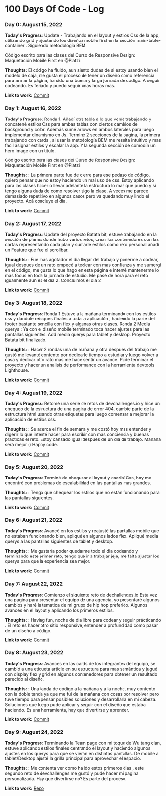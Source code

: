 # 100 Days Of Code - Log

### Day 0: August 15, 2022

**Today's Progress**: Update - Trabajando en el layout y estilos Css de la app, utilizando grid y ajustando los diseños mobile first en la sección main-table-container . Siguiendo metodología BEM.

Código escrito para las clases del Curso de Responsive Design: Maquetación Mobile First en @Platzi

**Thoughts:** El código ha fluido, aun siento dudas de si estoy usando bien el modelo de caja, me gusta el proceso de tener un diseño como referencia para armar la página, ha sido una buena y larga jornada de código. A seguir codeando. Es feriado y puedo seguir unas horas mas.

**Link to work:** [Commit](https://github.com/Ibraturk/cursoMobileFirst/commit/56383871fbd1b7a70cb3a359e66efedf31c11e08)

### Day 1: August 16, 2022

**Today's Progress**: Ronda 1. Añadí otra tabla a lo que venía trabajando y concatené estilos Css para ambas tablas con ciertos cambios de background y color. 
Además sumé arrows en ambos laterales para luego implementar dinamismo en Js. Terminé 2 secciones de la pagina, la primera trabajando con cards , al usar la metodología BEM me resulta intuitivo y mas facil asignar estilos y escalar la app. Y la segunda sección de comodín un hero image con un titulo. 


Código escrito para las clases del Curso de Responsive Design: Maquetación Mobile First en @Platzi

**Thoughts:** : La primera parte fue de cierre para ese pedazo de código, quiero pensar que no estoy haciendo un mal uso de css. Estoy aplicando para las clases hacer o llevar adelante la estructura lo mas que puedo y si tengo alguna duda de como resolver sigo la clase. A veces me parece demasiado repetitivo en algunos casos pero va quedando muy lindo el proyecto. Acá concluye el dia.

**Link to work:** [Commit](https://github.com/Ibraturk/cursoMobileFirst/commit/64086c86d0db8dba6d363a645beb49bdaf9a50e9)

### Day 2: August 17, 2022

**Today's Progress**: Update del proyecto Batata bit, estuve trabajando en la sección de planes donde hubo varios retos, crear los contenedores con las cartas representando cada plan y sumarle estilos como reto personal añadí un Feature que fue el scrollbar.

**Thoughts:** : Fue mas agotador el dia llegar del trabajo y ponerme a codear, igual despues de un rato empecé a teclear con mas confianza y me sumergí en el código, me gusta lo que hago en esta página e intenté mantenerme lo mas focus en toda la jornada de estudio. Me pasé de hora para el reto igualmente aún es el dia 2. Concluimos el día 2

**Link to work:** [Commit](https://github.com/Ibraturk/cursoMobileFirst/commit/11fbab7d11472cde46246261c8dbed0e3943dacc)

### Day 3: August 18, 2022

**Today's Progress**: Ronda 1 Estuve a la mañana terminando con los estilos css y dandole retoques finales a toda la aplicación , haciendo la parte del footer bastante sencilla con flex y algunas otras clases. Ronda 2 Media querys : Ya con el diseño mobile terminado toca hacer ajustes para las pantallas siguientes. Add media querys para tablet y desktop. Proyecto Batata bit finalizado.

**Thoughts:** : Hacer 2 rondas una de mañana y otra despues del trabajo me gustó me levanté contento por dedicarle tiempo a estudiar y luego volver a casa y dedicar otro rato mas me hace sentir un avance. Pude terminar el proyecto y hacer un analisis de performance con la herramienta devtools Lighthouse. 

**Link to work:** [Commit](https://github.com/Ibraturk/cursoMobileFirst/commit/3aaf81e938b0e2e3da72404ed40dbd252b16d0c6)

### Day 4: August 19, 2022

**Today's Progress**: Retomé una serie de retos de devchallenges.io y hice un chequeo de la estructura de una pagina de error 404, cambíe parte de la estructura html usando otras etiquetas para luego comenzar a mejorar la aplicación de estilos css.

**Thoughts:** : Se acerca el fin de semana y me costó hoy mas entender y digerir lo que intenté hacer para escribir con mas conciencia y buenas prácticas el reto. Estoy cansado igual despues de un dia de trabajo. Mañana será mejor :) Happy code. 

**Link to work:** [Commit](https://github.com/Ibraturk/404-not-found/commit/94e63061176ea327d166ba7687d74f42b426fa79)

### Day 5: August 20, 2022

**Today's Progress**: Terminé de chequear el layout y escribí Css, hoy me encontré con problemas de escalabilidad en las pantallas mas grandes. 

**Thoughts:** : Tengo que chequear los estilos que no están funcionando para las pantallas siguientes. 

**Link to work:** [Commit](https://github.com/Ibraturk/404-not-found/commit/3c0a4c0eca0713aeec2a97c2956a3f07476868db)

### Day 6: August 21, 2022

**Today's Progress**: Avancé en los estilos y reajusté las pantallas mobile que no estaban funcionando bien, apliqué en algunos lados flex. Apliqué media querys a las pantallas siguientes de tablet y desktop.

**Thoughts:** : Me gustaría poder quedarme todo el dia codeando y terminando este primer reto, tengo que ir a trabajar jeje, me falta ajustar los querys para que la experiencia sea mejor.

**Link to work:** [Commit](https://github.com/Ibraturk/404-not-found/commit/78b67eaeb191e2369a4c8ec9a328c17d0d985bb3)

### Day 7: August 22, 2022

**Today's Progress**: Comienzo el siguiente reto de dechallenges.io Esta vez una pagina para presentar el equipo de una agencia, yo presentaré algunos cambios y haré la tematica de mi grupo de hip hop preferido. Algunos avances en el layout y aplicando los primeros estilos. 

**Thoughts:** : Having fun, noche de dia libre para codear y seguir prácticando . El reto es hacer otro sitio responsive, entender a profundidad como pasar de un diseño a código. 

**Link to work:** [Commit](https://github.com/Ibraturk/wuTang-teamPage/commit/78acdbaf9678d65d843e7ee274bf6c6fef2cbe90)

### Day 8: August 23, 2022

**Today's Progress**: Avances en las cards de los integrantes del equipo, se cambió a una etiqueta article en su estructura para mas semántica y jugué con display flex y grid en algunos contenedores para obtener un resultado parecido al diseño.

**Thoughts:** : Una tanda de código a la mañana y a la noche, muy contento con la doble tanda ya que me fui de la mañana con cosas por resolver pero tuve tiempo para pensar posibles soluciones y desarrollarla en mi cabeza. Soluciones que luego pude aplicar y seguir con el diseño que estaba haciendo. Es una herramienta, hay que divertirse y aprender.

**Link to work:** [Commit](https://github.com/Ibraturk/wuTang-teamPage/commit/95e41924906a8f12445f225a5887d6f246a3c7af)

### Day 9: August 24, 2022

**Today's Progress**: Terminando la Team page con mi toque de Wu tang clan, estuve aplicando estilos finales centrando el layout y haciendo algunos ajustes en los querys para que se vieran en distintas pantallas. De mobile a tablet/Desktop ajusté la grilla principal para aprovechar el espacio.

**Thoughts:** : Me contenta ver como ha ido estos primeros dias , este segundo reto de devchallenges me gustó y pude hacer mi pagina personalizada. Hay que divertirse no? Es parte del proceso.

**Link to work:** [Repo](https://github.com/Ibraturk/wuTang-teamPage/tree/c51bb7c2aff53e26c48c6862cfcefac98a4d7658)

